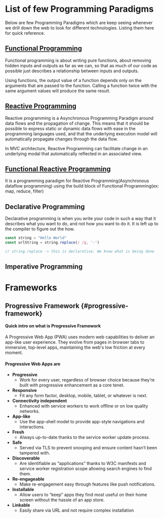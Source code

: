 # List of few Programming Paradigms

Below are few Programming Paradigms which are keep seeing whenever we drill down the web to look for different technologies. Listing them here for quick reference.

## [Functional Programming](https://medium.com/javascript-scene/master-the-javascript-interview-what-is-functional-programming-7f218c68b3a0)

Functional programming is about writing pure functions, about removing hidden inputs and outputs as far as we can, so that as much of our code as possible just describes a relationship between inputs and outputs.

Using functions, the output value of a function depends only on the arguments that are passed to the function. Calling a function twice with the same argument values will produce the same result.

## [Reactive Programming](https://medium.com/@kevalpatel2106/what-is-reactive-programming-da37c1611382)

Reactive programming is a Asynchronous Programming Paradigm around data flows and the propagation of change. This means that it should be possible to express static or dynamic data flows with ease in the programming languages used, and that the underlying execution model will automatically propagate changes through the data flow.

In MVC architecture, Reactive Programming can facilitate change in an underlying modal that automatically reflected in an associated view.

## [Functional Reactive Programming](http://blog.danlew.net/2017/07/27/an-introduction-to-functional-reactive-programming/)

It is a programming paradigm for Reactive Programming\(Asynchronous dataflow programming\) using the build block of Functional Programming\(ex: map, reduce, filter\)

## Declarative Programming

Declarative programming is when you write your code in such a way that it describes what you want to do, and not how you want to do it. It is left up to the compiler to figure out the how.

```js
const string = "Hello World"
const urlString = string.replace(/ /g, '-')

// string.replace -> this is declarative. We know what is being done
```

## Imperative Programming



# Frameworks

## Progressive Framework {#progressive-framework}

#### Quick intro on what is Progressive Framework

A Progressive Web App \(PWA\) uses modern web capabilities to deliver an app-like user experience. They evolve from pages in browser tabs to immersive, top-level apps, maintaining the web's low friction at every moment.

#### Progressive Web Apps are

* **Progressive**
  * Work for every user, regardless of browser choice because they’re built with progressive enhancement as a core tenet.
* **Responsive**
  * Fit any form factor, desktop, mobile, tablet, or whatever is next.
* **Connectivity independent**
  * Enhanced with service workers to work offline or on low quality networks.
* **App-like**
  * Use the app-shell model to provide app-style navigations and interactions.
* **Fresh**
  * Always up-to-date thanks to the service worker update process.
* **Safe**
  * Served via TLS to prevent snooping and ensure content hasn’t been tampered with.
* **Discoverable**
  * Are identifiable as “applications” thanks to W3C manifests and service worker registration scope allowing search engines to find them.
* **Re-engageable**
  * Make re-engagement easy through features like push notifications.
* **Installable**
  * Allow users to “keep” apps they find most useful on their home screen without the hassle of an app store.
* **Linkable**
  * Easily share via URL and not require complex installation



